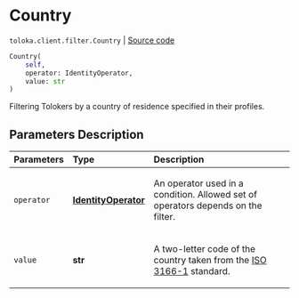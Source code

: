 # Country
`toloka.client.filter.Country` | [Source code](https://github.com/Toloka/toloka-kit/blob/v1.2.2/src/client/filter.py#L271)

```python
Country(
    self,
    operator: IdentityOperator,
    value: str
)
```

Filtering Tolokers by a country of residence specified in their profiles.

## Parameters Description

| Parameters | Type | Description |
| :----------| :----| :-----------|
`operator`|**[IdentityOperator](toloka.client.primitives.operators.IdentityOperator.md)**|<p>An operator used in a condition. Allowed set of operators depends on the filter.</p>
`value`|**str**|<p>A two-letter code of the country taken from the [ISO 3166-1](https://en.wikipedia.org/wiki/ISO_3166-1_alpha-2) standard.</p>
